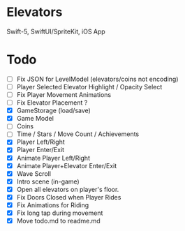 # Elevators
Swift-5, SwiftUI/SpriteKit, iOS App

# Todo
- [ ] Fix JSON for LevelModel (elevators/coins not encoding)
- [ ] Player Selected Elevator Highlight / Opacity Select
- [ ] Fix Player Movement Animations
- [ ] Fix Elevator Placement ?
- [x] GameStorage (load/save)
- [x] Game Model
- [ ] Coins
- [ ] Time / Stars / Move Count / Achievements
- [x] Player Left/Right
- [x] Player Enter/Exit
- [x] Animate Player Left/Right
- [x] Animate Player+Elevator Enter/Exit
- [x] Wave Scroll
- [x] Intro scene (in-game)
- [x] Open all elevators on player's floor.
- [x] Fix Doors Closed when Player Rides
- [x] Fix Animations for Riding
- [x] Fix long tap during movement
- [x] Move todo.md to readme.md
